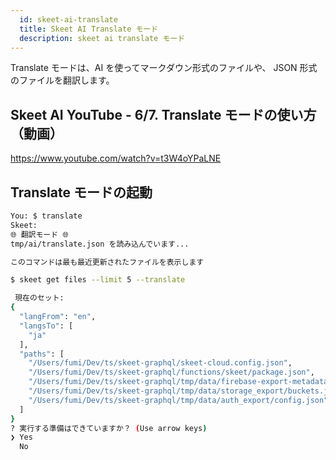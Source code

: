 ```yaml
---
  id: skeet-ai-translate
  title: Skeet AI Translate モード
  description: skeet ai translate モード
---
```


Translate モードは、AI を使ってマークダウン形式のファイルや、
JSON 形式のファイルを翻訳します。

## Skeet AI YouTube - 6/7. Translate モードの使い方（動画）

https://www.youtube.com/watch?v=t3W4oYPaLNE

## Translate モードの起動

```bash
You: $ translate
Skeet:
🌐 翻訳モード 🌐
tmp/ai/translate.json を読み込んでいます...

このコマンドは最も最近更新されたファイルを表示します

$ skeet get files --limit 5 --translate

 現在のセット:
{
  "langFrom": "en",
  "langsTo": [
    "ja"
  ],
  "paths": [
    "/Users/fumi/Dev/ts/skeet-graphql/skeet-cloud.config.json",
    "/Users/fumi/Dev/ts/skeet-graphql/functions/skeet/package.json",
    "/Users/fumi/Dev/ts/skeet-graphql/tmp/data/firebase-export-metadata.json",
    "/Users/fumi/Dev/ts/skeet-graphql/tmp/data/storage_export/buckets.json",
    "/Users/fumi/Dev/ts/skeet-graphql/tmp/data/auth_export/config.json"
  ]
}
? 実行する準備はできていますか？ (Use arrow keys)
❯ Yes
  No
```
